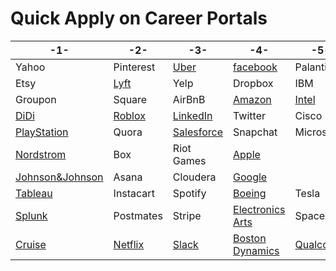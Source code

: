 # Quick Apply on Career Portals 
| -1- | -2- | -3- | -4- | -5- |
| --- | --- | --- | --- | --- | 
|Yahoo|Pinterest|[Uber](https://www.uber.com/us/en/careers/)|[facebook](https://www.facebook.com/careers/)|Palantir|
|Etsy|[Lyft](https://www.lyft.com/careers)|Yelp|Dropbox|IBM|
|Groupon|Square|AirBnB|[Amazon](https://www.amazon.jobs/en)|[Intel](https://jobs.intel.com/)|
|[DiDi](https://boards.greenhouse.io/didi)|[Roblox](https://corp.roblox.com/careers/)|[LinkedIn](https://careers.linkedin.com/)|Twitter|Cisco|
|[PlayStation](https://www.playstation.com/en-us/corporate/about/careers/)|Quora|[Salesforce](https://www.salesforce.com/company/careers/)|Snapchat|Microsoft|
|[Nordstrom](https://careers.nordstrom.com/)|Box|Riot Games|[Apple](https://www.apple.com/jobs/us/)|
|[Johnson&Johnson](http://www.jnj.ch/en/careers.html)|Asana|Cloudera|[Google](https://careers.google.com/jobs/)|
|[Tableau](https://www.tableau.com/about/careers)|Instacart|Spotify|[Boeing](https://jobs.boeing.com/)|Tesla|
|[Splunk](https://www.splunk.com/en_us/careers/search-jobs.html)|Postmates|Stripe|[Electronics Arts](https://www.ea.com/careers)|SpaceX|
|[Cruise](https://www.getcruise.com/careers/)|[Netflix](https://jobs.netflix.com/)|[Slack](https://slack.com/careers)|[Boston Dynamics](https://www.bostondynamics.com/careers)|[Qualcomm](https://jobs.qualcomm.com/public/search.xhtml)|

